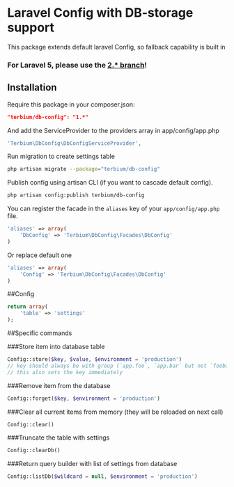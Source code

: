 # Laravel Config with DB-storage support
This package extends default laravel Config, so fallback capability is built in

### For Laravel 5, please use the [2.* branch](https://github.com/TerbiumLibs/dbConfig/tree/master)!

## Installation
Require this package in your composer.json:

~~~json
"terbium/db-config": "1.*"
~~~

And add the ServiceProvider to the providers array in app/config/app.php

~~~php
'Terbium\DbConfig\DbConfigServiceProvider',
~~~

Run migration to create settings table

~~~bash
php artisan migrate --package="terbium/db-config"
~~~

Publish config using artisan CLI (if you want to cascade default config).

~~~bash
php artisan config:publish terbium/db-config
~~~

You can register the facade in the `aliases` key of your `app/config/app.php` file.

~~~php
'aliases' => array(
    'DbConfig' => 'Terbium\DbConfig\Facades\DbConfig'
)
~~~

Or replace default one
~~~php
'aliases' => array(
    'Config' => 'Terbium\DbConfig\Facades\DbConfig'
)
~~~

##Config

~~~php
return array(
    'table' => 'settings'
);
~~~

##Specific commands

###Store item into database table

~~~php
Config::store($key, $value, $environment = 'production') 
// key should always be with group (`app.foo`, `app.bar` but not `foobar`)
// this also sets the key immediately
~~~

###Remove item from the database

~~~php
Config::forget($key, $environment = 'production')
~~~

###Clear all current items from memory (they will be reloaded on next call)

~~~php
Config::clear()
~~~

###Truncate the table with settings

~~~php
Config::clearDb()
~~~

###Return query builder with list of settings from database

~~~php
Config::listDb($wildcard = null, $environment = 'production')
~~~
